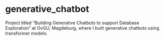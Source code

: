 # generative_chatbot
Project titled “Building Generative Chatbots to support Database Exploration” at OvGU, Magdeburg, where I built generative chatbots using transformer models.
